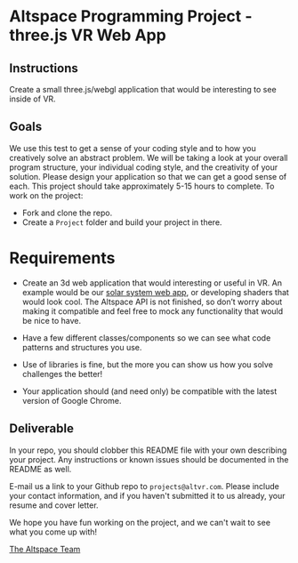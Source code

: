 # Altspace Programming Project - three.js VR Web App## InstructionsCreate a small three.js/webgl application that would be interesting to see inside of VR. ## GoalsWe use this test to get a sense of your coding style and to how you creatively solve an abstract problem. We will be taking a look at your overall program structure, your individual coding style, and the creativity of your solution. Please design your application so that we can get a good sense of each.This project should take approximately 5-15 hours to complete. To work on the project:* Fork and clone the repo.* Create a `Project` folder and build your project in there.# Requirements- Create an 3d web application that would interesting or useful in VR. An example would be our [solar system web app](http://youtu.be/9GpLMIRjQp4?t=12m53s), or developing shaders that would look cool. The Altspace API is not finished, so don’t worry about making it compatible and feel free to mock any functionality that would be nice to have. - Have a few different classes/components so we can see what code patterns and structures you use.- Use of libraries is fine, but the more you can show us how you solve challenges the better!- Your application should (and need only) be compatible with the latest version of Google Chrome.## DeliverableIn your repo, you should clobber this README file with your own describing your project. Any instructions or known issues should be documented in the README as well.E-mail us a link to your Github repo to `projects@altvr.com`. Please include your contact information, and if you haven't submitted it to us already, your resume and cover letter. We hope you have fun working on the project, and we can't wait to see what you come up with!    [The Altspace Team](http://altvr.com/team/)